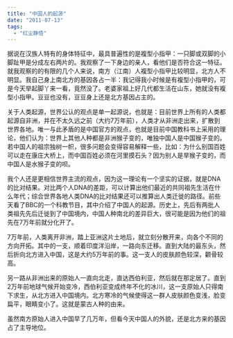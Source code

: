 ```yaml
---
title: "中国人的起源"
date: "2011-07-13"
tags: 
  - "红尘静悟"
---
```


据说在汉族人特有的身体特征中，最具普遍性的是複型小指甲：一只脚或双脚的小脚趾甲是分成左右两片的。我观察了一下身边的亲人，看他们是否符合这一特征。就我观察的的有限的几个人来说，南方（江南）人複型小指甲比较明显，北方人不明显。我自己身上南北方的基因各占一半：我记得我小时候是有複型小指甲的，可是今天举起脚丫来一看，竟然没了。老婆家祖上好几代都生活在山东，她就没有複型小指甲。豆豆也没有，豆豆身上还是北方基因占主的。

关于人类起源，世界公认的观点是单一起源说，也就是：目前世界上所有的人类都起源自非洲，并在不太久远之前（大约7万年前），人类才从非洲走出来，扩散到世界各地。唯一与此矛盾的是中国官方的观点，也就是目前中国教科书上采用的理论，他们认为：世界上其他人种都是非洲猴子变的，唯独中国人是中国猴子变的。若中国人的祖宗独树一帜，很多问题会变得容易解释一些，比如：为什么别国百姓可以走在康庄大桥上，而中国百姓必须在河里摸石头？因为别人是旱猴子变的，而中国人是水猴子变的呗。

我个人还是更相信世界主流的观点，因为这一理论有一个坚实的证据，就是DNA的比对结果。对比两个人DNA的差距，可以计算出他们最近的共同祖先生活在什么年代；综合世界各地人类DNA的比对结果还可以推算出人类迁徙的路径。前些天看了BBC的一个科教节目，其中介绍了中国人的起源。历史上，先后有两批人类祖先先后迁徙到了中国境内，中国人种南北的差异巨大，很可能是因为他们的祖先在7万年前就分化开了。

7万年前，人类离开非洲，踏上亚洲这片土地后，就立刻分散开来，向各个不同的方向开拓。其中的一支，顺着印度洋沿岸，一路向东迁移。直到大陆的最东头，然后折向北方进入中国，这是大约5万年前的事。这一支人的皮肤颜色较深，颧骨较高。

另一路从非洲出来的原始人一直向北走，直达西伯利亚，然后就在那定居了。直到2万年前地球气候开始变冷，西伯利亚变成终年不化的冰川，这一支原始人只得南下求生，从北方进入中国境内。北方寒冷的气候使得这一群人皮肤颜色变浅，脸变扁平，眼睛变小了。这就是蒙古人种的由来。

虽然南方原始人进入中国早了几万年，但看今天中国人的外貌，还是北方来的基因占了主导地位。

